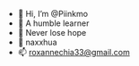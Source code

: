 - 👋 Hi, I’m @Piinkmo
- 👀 A humble learner
- 🌱 Never lose hope
- 💞️ naxxhua
- 📫 roxannechia33@gmail.com

<!---
Piinkmo/Piinkmo is a ✨ special ✨ repository because its `README.md` (this file) appears on your GitHub profile.
You can click the Preview link to take a look at your changes.
--->
